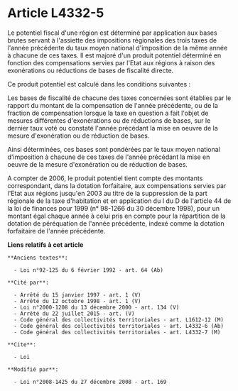 # Article L4332-5

Le potentiel fiscal d'une région est déterminé par application aux bases brutes servant à l'assiette des impositions
régionales des trois taxes de l'année précédente du taux moyen national d'imposition de la même année à chacune de ces taxes.
Il est majoré d'un produit potentiel déterminé en fonction des compensations servies par l'Etat aux régions à raison des
exonérations ou réductions de bases de fiscalité directe. 

Ce produit potentiel est calculé dans les conditions suivantes : 

Les bases de fiscalité de chacune des taxes concernées sont établies par le rapport du montant de la compensation de l'année
précédente, ou de la fraction de compensation lorsque la taxe en question a fait l'objet de mesures différentes
d'exonérations ou de réductions de bases, sur le dernier taux voté ou constaté l'année précédant la mise en oeuvre de la
mesure d'exonération ou de réduction de bases. 

Ainsi déterminées, ces bases sont pondérées par le taux moyen national d'imposition à chacune de ces taxes de l'année
précédant la mise en oeuvre de la mesure d'exonération ou de réduction de bases.

A compter de 2006, le produit potentiel tient compte des montants correspondant, dans la dotation forfaitaire, aux
compensations servies par l'Etat aux régions jusqu'en 2003 au titre de la suppression de la part régionale de la taxe
d'habitation et en application du I du D de l'article 44 de la loi de finances pour 1999 (n° 98-1266 du 30 décembre 1998),
pour un montant égal chaque année à celui pris en compte pour la répartition de la dotation de péréquation de l'année
précédente, indexé comme la dotation forfaitaire de l'année précédente.

**Liens relatifs à cet article**

	**Anciens textes**:

	  - Loi n°92-125 du 6 février 1992 - art. 64 (Ab)

	**Cité par**:

	  - Arrêté du 15 janvier 1997 - art. 1 (V)
	  - Arrêté du 12 octobre 1998 - art. 1 (V)
	  - Loi n°2000-1208 du 13 décembre 2000 - art. 134 (V)
	  - Arrêté du 22 juillet 2015 - art. (V)
	  - Code général des collectivités territoriales - art. L1612-12 (M)
	  - Code général des collectivités territoriales - art. L4332-6 (Ab)
	  - Code général des collectivités territoriales - art. L4332-7 (M)

	**Cite**:

	  - Loi

	**Modifié par**:

	  - Loi n°2008-1425 du 27 décembre 2008 - art. 169
